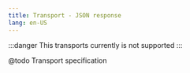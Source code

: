 ```yaml
---
title: Transport - JSON response
lang: en-US
---
```


:::danger
This transports currently is not supported
:::

@todo Transport specification